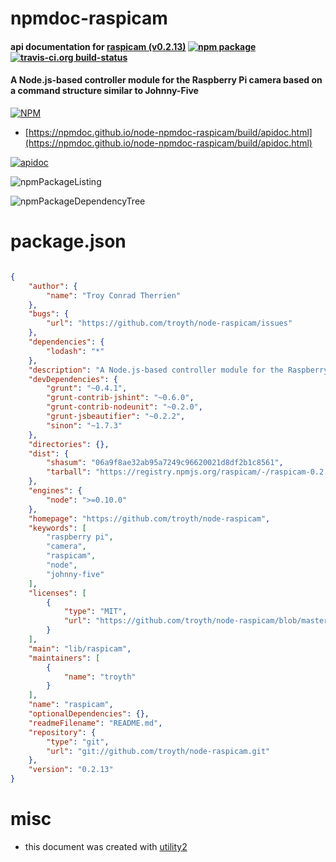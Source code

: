 # npmdoc-raspicam

#### api documentation for  [raspicam (v0.2.13)](https://github.com/troyth/node-raspicam)  [![npm package](https://img.shields.io/npm/v/npmdoc-raspicam.svg?style=flat-square)](https://www.npmjs.org/package/npmdoc-raspicam) [![travis-ci.org build-status](https://api.travis-ci.org/npmdoc/node-npmdoc-raspicam.svg)](https://travis-ci.org/npmdoc/node-npmdoc-raspicam)

#### A Node.js-based controller module for the Raspberry Pi camera based on a command structure similar to Johnny-Five

[![NPM](https://nodei.co/npm/raspicam.png?downloads=true&downloadRank=true&stars=true)](https://www.npmjs.com/package/raspicam)

- [https://npmdoc.github.io/node-npmdoc-raspicam/build/apidoc.html](https://npmdoc.github.io/node-npmdoc-raspicam/build/apidoc.html)

[![apidoc](https://npmdoc.github.io/node-npmdoc-raspicam/build/screenCapture.buildCi.browser.%252Ftmp%252Fbuild%252Fapidoc.html.png)](https://npmdoc.github.io/node-npmdoc-raspicam/build/apidoc.html)

![npmPackageListing](https://npmdoc.github.io/node-npmdoc-raspicam/build/screenCapture.npmPackageListing.svg)

![npmPackageDependencyTree](https://npmdoc.github.io/node-npmdoc-raspicam/build/screenCapture.npmPackageDependencyTree.svg)



# package.json

```json

{
    "author": {
        "name": "Troy Conrad Therrien"
    },
    "bugs": {
        "url": "https://github.com/troyth/node-raspicam/issues"
    },
    "dependencies": {
        "lodash": "*"
    },
    "description": "A Node.js-based controller module for the Raspberry Pi camera based on a command structure similar to Johnny-Five",
    "devDependencies": {
        "grunt": "~0.4.1",
        "grunt-contrib-jshint": "~0.6.0",
        "grunt-contrib-nodeunit": "~0.2.0",
        "grunt-jsbeautifier": "~0.2.2",
        "sinon": "~1.7.3"
    },
    "directories": {},
    "dist": {
        "shasum": "06a9f8ae32ab95a7249c96620021d8df2b1c8561",
        "tarball": "https://registry.npmjs.org/raspicam/-/raspicam-0.2.13.tgz"
    },
    "engines": {
        "node": ">=0.10.0"
    },
    "homepage": "https://github.com/troyth/node-raspicam",
    "keywords": [
        "raspberry pi",
        "camera",
        "raspicam",
        "node",
        "johnny-five"
    ],
    "licenses": [
        {
            "type": "MIT",
            "url": "https://github.com/troyth/node-raspicam/blob/master/LICENSE"
        }
    ],
    "main": "lib/raspicam",
    "maintainers": [
        {
            "name": "troyth"
        }
    ],
    "name": "raspicam",
    "optionalDependencies": {},
    "readmeFilename": "README.md",
    "repository": {
        "type": "git",
        "url": "git://github.com/troyth/node-raspicam.git"
    },
    "version": "0.2.13"
}
```



# misc
- this document was created with [utility2](https://github.com/kaizhu256/node-utility2)
